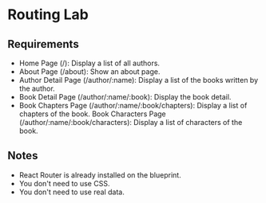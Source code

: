 # Routing Lab

## Requirements

- Home Page (/): Display a list of all authors.
- About Page (/about): Show an about page.
- Author Detail Page (/author/:name): Display a list of the books written by the author.
- Book Detail Page (/author/:name/:book): Display the book detail.
- Book Chapters Page (/author/:name/:book/chapters): Display a list of chapters of the book.
  Book Characters Page (/author/:name/:book/characters): Display a list of characters of the book.

## Notes

- React Router is already installed on the blueprint.
- You don't need to use CSS.
- You don't need to use real data.
